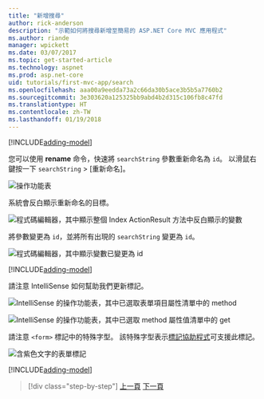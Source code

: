 ```yaml
---
title: "新增搜尋"
author: rick-anderson
description: "示範如何將搜尋新增至簡易的 ASP.NET Core MVC 應用程式"
ms.author: riande
manager: wpickett
ms.date: 03/07/2017
ms.topic: get-started-article
ms.technology: aspnet
ms.prod: asp.net-core
uid: tutorials/first-mvc-app/search
ms.openlocfilehash: aaa00a9eedda73a2c66da30b5ace3b5b5a7760b2
ms.sourcegitcommit: 3e303620a125325bb9abd4b2d315c106fb8c47fd
ms.translationtype: HT
ms.contentlocale: zh-TW
ms.lasthandoff: 01/19/2018
---
```

[!INCLUDE[adding-model](../../includes/mvc-intro/search1.md)]

您可以使用 **rename** 命令，快速將 `searchString` 參數重新命名為 `id`。 以滑鼠右鍵按一下 `searchString` > [重新命名]。

![操作功能表](search/_static/rename.png)

系統會反白顯示重新命名的目標。

![程式碼編輯器，其中顯示整個 Index ActionResult 方法中反白顯示的變數](search/_static/rename2.png)

將參數變更為 `id`，並將所有出現的 `searchString` 變更為 `id`。

![程式碼編輯器，其中顯示變數已變更為 id](search/_static/rename3.png)

[!INCLUDE[adding-model](../../includes/mvc-intro/search2.md)]

請注意 IntelliSense 如何幫助我們更新標記。

![IntelliSense 的操作功能表，其中已選取表單項目屬性清單中的 method](search/_static/int_m.png)

![IntelliSense 的操作功能表，其中已選取 method 屬性值清單中的 get](search/_static/int_get.png)

請注意 `<form>` 標記中的特殊字型。 該特殊字型表示[標記協助程式](../../mvc/views/tag-helpers/intro.md)可支援此標記。

![含紫色文字的表單標記](search/_static/th_font.png)

[!INCLUDE[adding-model](../../includes/mvc-intro/search3.md)]

>[!div class="step-by-step"]
[上一頁](controller-methods-views.md)
[下一頁](new-field.md)  
